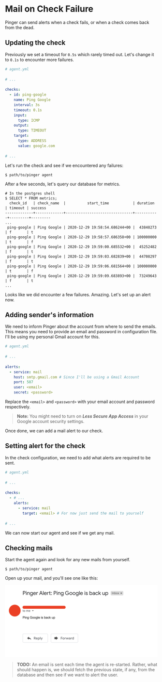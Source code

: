 # Mail on Check Failure

Pinger can send alerts when a check fails, or when a check comes back from
the dead.

## Updating the check

Previously we set a timeout for `0.5s` which rarely timed out. Let's change
it to `0.1s` to encounter more failures.

```yaml
# agent.yml

# ...

checks:
  - id: ping-google
    name: Ping Google
    interval: 3s
    timeout: 0.1s
    input:
      type: ICMP
    output:
      type: TIMEOUT
    target:
      type: ADDRESS
      value: google.com

# ...
```

Let's run the check and see if we encountered any failures:

```shell
$ path/to/pinger agent
```

After a few seconds, let's query our database for metrics.

```shell
# In the postgres shell
$ SELECT * FROM metrics;
  check_id   | check_name  |          start_time           | duration  | timeout | success
-------------+-------------+-------------------------------+-----------+---------+---------
...
 ping-google | Ping Google | 2020-12-29 19:58:54.686244+00 |  43848273 | f       | t
 ping-google | Ping Google | 2020-12-29 19:58:57.686358+00 | 100000000 | t       | f
 ping-google | Ping Google | 2020-12-29 19:59:00.685532+00 |  45252482 | f       | t
 ping-google | Ping Google | 2020-12-29 19:59:03.682839+00 |  44708297 | f       | t
 ping-google | Ping Google | 2020-12-29 19:59:06.681564+00 | 100000000 | t       | f
 ping-google | Ping Google | 2020-12-29 19:59:09.683893+00 |  73249643 | f       | t
...
```

Looks like we did encounter a few failures. Amazing. Let's set up an alert
now.

## Adding sender's information

We need to inform Pinger about the account from where to send the emails.
This means you need to provide an email and password in configuration file.
I'll be using my personal Gmail account for this.

```yaml
# agent.yml

# ...

alerts:
  - service: mail
    host: smtp.gmail.com # Since I'll be using a Gmail Account
    port: 587
    user: <email>
    secret: <password>
```

Replace the `<email>` and `<password>` with your email account and password
respectively.

> **Note:** You might need to turn on ***Less Secure App Access*** in your
> Google account security settings.

Once done, we can add a mail alert to our check.

## Setting alert for the check

In the check configuration, we need to add what alerts are required to be
sent.

```yaml
# agent.yml

# ...

checks:
  - # ...
    alerts:
      - service: mail
        target: <email> # For now just send the mail to yourself

# ...
```

We can now start our agent and see if we get any mail.

## Checking mails

Start the agent again and look for any new mails from yourself.

```shell
$ path/to/pinger agent
```

Open up your mail, and you'll see one like this:

![Alert Mail](./alert-mail.png)

> **TODO:** An email is sent each time the agent is re-started. Rather,
> what should happen is, we should fetch the previous state, if any, from
> the database and then see if we want to alert the user.
